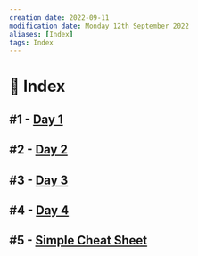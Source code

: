```yaml
---
creation date: 2022-09-11
modification date: Monday 12th September 2022
aliases: [Index] 
tags: Index
---
```


# 📕 Index

##  #1 - [Day 1](2022-08-12.md)

##  #2 - [Day 2](2022-08-16.md)

##  #3 - [Day 3](2022-09-02.md)

##  #4 - [Day 4](2022-09-09.md)

##  #5 - [Simple Cheat Sheet](Scilab_Cheat_Sheet.md)
